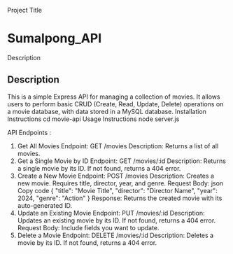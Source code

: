 Project Title
# Sumalpong_API
Description
## Description
This is a simple Express API for managing a collection of movies. It allows users to perform basic CRUD (Create, Read, Update, Delete) operations on a movie database, with data stored in a MySQL database.
Installation Instructions
cd movie-api
Usage Instructions
node server.js

API Endpoints :
1. Get All Movies
Endpoint: GET /movies
Description: Returns a list of all movies.
2. Get a Single Movie by ID
Endpoint: GET /movies/:id
Description: Returns a single movie by its ID. If not found, returns a 404 error.
3. Create a New Movie
Endpoint: POST /movies
Description: Creates a new movie. Requires title, director, year, and genre.
Request Body:
json
Copy code
{
  "title": "Movie Title",
  "director": "Director Name",
  "year": 2024,
  "genre": "Action"
}
Response: Returns the created movie with its auto-generated ID.
4. Update an Existing Movie
Endpoint: PUT /movies/:id
Description: Updates an existing movie by its ID. If not found, returns a 404 error.
Request Body: Include fields you want to update.
5. Delete a Movie
Endpoint: DELETE /movies/:id
Description: Deletes a movie by its ID. If not found, returns a 404 error.
